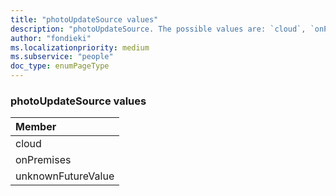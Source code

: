 ```yaml
---
title: "photoUpdateSource values"
description: "photoUpdateSource. The possible values are: `cloud`, `onPremises`, `unknownFutureValue`."
author: "fondieki"
ms.localizationpriority: medium
ms.subservice: "people"
doc_type: enumPageType
---
```


### photoUpdateSource values

|Member|
|:---|
|cloud|
|onPremises|
|unknownFutureValue|
